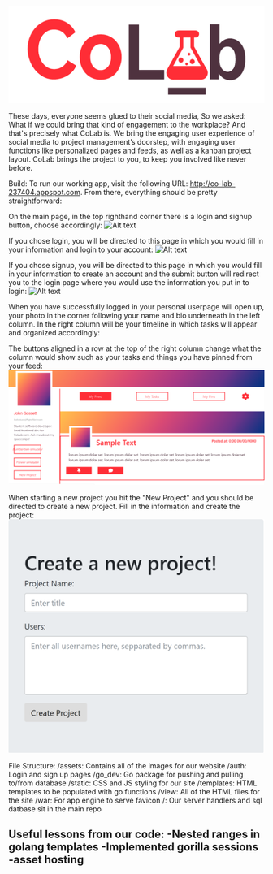 ![Alt text](assets/colab_2.png)

These days, everyone seems glued to their social media,
So we asked:
What if we could bring that kind of engagement to the workplace?
And that's precisely what CoLab is.
We bring the engaging user experience of social media to project management’s doorstep, with engaging user functions like personalized pages and feeds, as well as a kanban project layout. CoLab brings the project to you, to keep you involved like never before.

Build: To run our working app, visit the following URL: http://co-lab-237404.appspot.com.
From there, everything should be pretty straightforward:

On the main page, in the top righthand corner there is a login and signup button, choose accordingly:
![Alt text](assets/index1.png)

If you chose login, you will be directed to this page in which you would fill in your information and login to your account:
![Alt text](assets/login1.png)

If you chose signup, you will be directed to this page in which you would fill in your information to create an account and the submit button will redirect you to the login page where you would use the information you put in to login:
![Alt text](assets/signup1.png)

When you have successfully logged in your personal userpage will open up, your photo in the corner following your name and bio underneath in the left column. In the right column will  be your timeline in which tasks will appear and organized accordingly:

The buttons aligned in a row at the top of the right column change what the column would show such as your tasks and things you have pinned from your feed:
![Alt text](assets/userpage1.png)

When starting a new project you hit the "New Project" and you should be directed to create a new project. Fill in the information and create the project:
![Alt text](assets/newproject1.png)



File Structure:
/assets: Contains all of the images for our website
/auth: Login and sign up pages
/go_dev: Go package for pushing and pulling to/from database
/static: CSS and JS styling for our site
/templates: HTML templates to be populated with go functions
/view: All of the HTML files for the site
/war: For app engine to serve favicon
/: Our server handlers and sql datbase sit in the main repo

Useful lessons from our code:
-Nested ranges in golang templates
-Implemented gorilla sessions
-asset hosting
-
